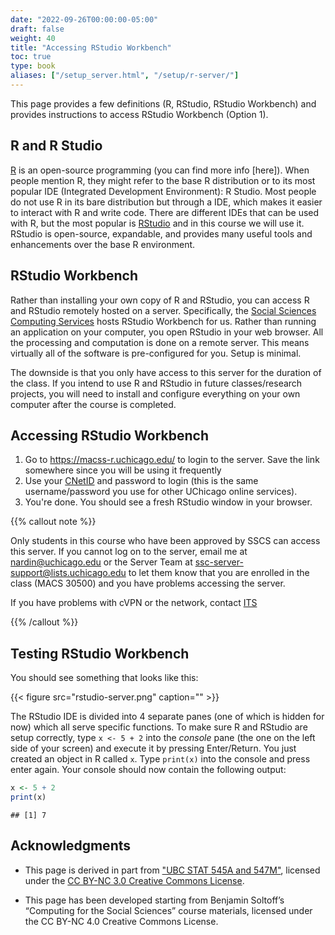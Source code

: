 ```yaml
---
date: "2022-09-26T00:00:00-05:00"
draft: false
weight: 40
title: "Accessing RStudio Workbench"
toc: true
type: book
aliases: ["/setup_server.html", "/setup/r-server/"]
---
```




This page provides a few definitions (R, RStudio, RStudio Workbench) and provides instructions to access RStudio Workbench (Option 1).

## R and R Studio

[R](https://www.r-project.org/) is an open-source programming (you can find more info [here]). When people mention R, they might refer to the base R distribution or to its most popular IDE (Integrated Development Environment): R Studio. Most people do not use R in its bare distribution but through a IDE, which makes it easier to interact with R and write code. There are different IDEs that can be used with R, but the most popular is [RStudio](https://www.rstudio.com/products/RStudio/) and in this course we will use it. RStudio is open-source, expandable, and provides many useful tools and enhancements over the base R environment.

## RStudio Workbench

Rather than installing your own copy of R and RStudio, you can access R and RStudio remotely hosted on a server. Specifically, the [Social Sciences Computing Services](https://sscs.uchicago.edu/) hosts RStudio Workbench for us. Rather than running an application on your computer, you open RStudio in your web browser. All the processing and computation is done on a remote server. This means virtually all of the software is pre-configured for you. Setup is minimal.

The downside is that you only have access to this server for the duration of the class. If you intend to use R and RStudio in future classes/research projects, you will need to install and configure everything on your own computer after the course is completed.

## Accessing RStudio Workbench

1. Go to https://macss-r.uchicago.edu/ to login to the server. Save the link somewhere since you will be using it frequently
2. Use your [CNetID](https://uchicago.service-now.com/it?id=kb_article&kb=KB06000393) and password to login (this is the same username/password you use for other UChicago online services).
3. You're done. You should see a fresh RStudio window in your browser.

{{% callout note %}}

Only students in this course who have been approved by SSCS can access this server. If you cannot log on to the server, email me at nardin@uchicago.edu or the Server Team at ssc-server-support@lists.uchicago.edu to let them know that you are enrolled in the class (MACS 30500) and you have problems accessing the server.

If you have problems with cVPN or the network, contact [ITS](https://its.uchicago.edu/)

{{% /callout %}}

## Testing RStudio Workbench

You should see something that looks like this:

{{< figure src="rstudio-server.png" caption="" >}}

The RStudio IDE is divided into 4 separate panes (one of which is hidden for now) which all serve specific functions. To make sure R and RStudio are setup correctly, type `x <- 5 + 2` into the *console* pane (the one on the left side of your screen) and execute it by pressing Enter/Return. You just created an object in R called `x`. Type `print(x)` into the console and press enter again. Your console should now contain the following output:


```r
x <- 5 + 2
print(x)
```

```
## [1] 7
```

## Acknowledgments


* This page is derived in part from ["UBC STAT 545A and 547M"](http://stat545.com), licensed under the [CC BY-NC 3.0 Creative Commons License](https://creativecommons.org/licenses/by-nc/3.0/).

* This page has been developed starting from Benjamin Soltoff’s “Computing for the Social Sciences” course materials, licensed under the CC BY-NC 4.0 Creative Commons License.
